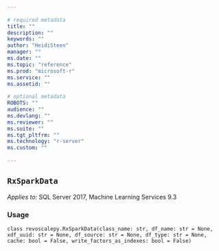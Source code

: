 ```yaml
--- 
 
# required metadata 
title: "" 
description: "" 
keywords: "" 
author: "HeidiSteen" 
manager: "" 
ms.date: "" 
ms.topic: "reference" 
ms.prod: "microsoft-r" 
ms.service: "" 
ms.assetid: "" 
 
# optional metadata 
ROBOTS: "" 
audience: "" 
ms.devlang: "" 
ms.reviewer: "" 
ms.suite: "" 
ms.tgt_pltfrm: "" 
ms.technology: "r-server" 
ms.custom: "" 
 
---
```


## ``RxSparkData``


*Applies to:* SQL Server 2017, Machine Learning Services 9.3


### Usage



```
class revoscalepy.RxSparkData(class_name: str, df_name: str = None, xdf_uuid: str = None, df_source: str = None, df_type: str = None, cache: bool = False, write_factors_as_indexes: bool = False)
```


